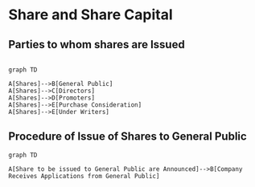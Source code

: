 # Share and Share Capital

## Parties to whom shares are Issued 

```mermaid

graph TD

A[Shares]-->B[General Public]
A[Shares]-->C[Directors]
A[Shares]-->D[Promoters]
A[Shares]-->E[Purchase Consideration]
A[Shares]-->E[Under Writers]

```

## Procedure of Issue of Shares to General Public

```mermaid
graph TD

A[Share to be issued to General Public are Announced]-->B[Company Receives Applications from General Public]


```
